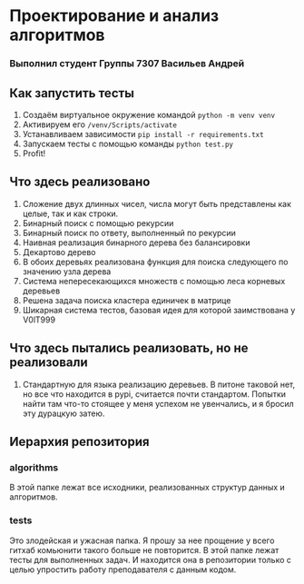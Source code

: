 # Проектирование и анализ алгоритмов
### Выполнил студент Группы 7307 Васильев Андрей

## Как запустить тесты 
1. Создаём виртуальное окружение командой `python -m venv venv`
2. Активируем его `/venv/Scripts/activate`
3. Устанавливаем зависимости `pip install -r requirements.txt`
4. Запускаем тесты с помощью команды `python test.py`
5. Profit!

## Что здесь реализовано
1. Сложение двух длинных чисел, числа могут быть представлены как целые, так и как строки.
2. Бинарный поиск с помощью рекурсии
3. Бинарный поиск по ответу, выполненный по рекурсии
4. Наивная реализация бинарного дерева без балансировки
5. Декартово дерево
6. В обоих деревьях реализована функция для поиска следующего по значению узла дерева
7. Система непересекающихся множеств с помощью леса корневых деревьев
8. Решена задача поиска кластера единичек в матрице
9. Шикарная система тестов, базовая идея для которой заимствована у V0lT999

## Что здесь пытались реализовать, но не реализовали
1. Стандартную для языка реализацию деревьев. В питоне таковой нет, но все что находится в pypi, считается почти стандартом. Попытки найти там что-то стоящее у меня успехом не увенчались, и я бросил эту дурацкую затею.

## Иерархия репозитория
### algorithms
В этой папке лежат все исходники, реализованных структур данных и алгоритмов. 
### tests
Это злодейская и ужасная папка. Я прошу за нее прощение у всего гитхаб комьюнити такого больше не повторится. В этой папке лежат тесты для выполненных задач. И находится она в репозитории только с целью упростить работу преподавателя с данным кодом.

